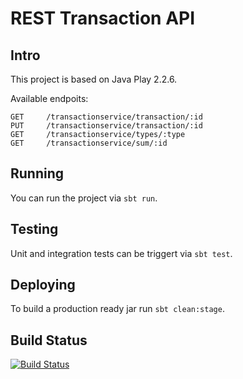 # REST Transaction API

## Intro
This project is based on Java Play 2.2.6.

Available endpoits:

    GET     /transactionservice/transaction/:id
    PUT     /transactionservice/transaction/:id
    GET     /transactionservice/types/:type
    GET     /transactionservice/sum/:id

## Running
You can run the project via `sbt run`.

## Testing
Unit and integration tests can be triggert via `sbt test`.

## Deploying
To build a production ready jar run `sbt clean:stage`.

## Build Status
[![Build Status](https://travis-ci.org/snadorp/java-rest-api.svg)](https://travis-ci.org/snadorp/java-rest-api)
